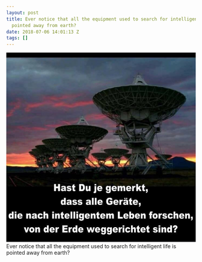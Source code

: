 ```yaml
---
layout: post
title: Ever notice that all the equipment used to search for intelligent life is
  pointed away from earth?
date: 2018-07-06 14:01:13 Z
tags: []
---
```

![](/media/2018/07/175607917349.jpg)
Ever notice that all the equipment used to search for intelligent life is pointed away from earth?
